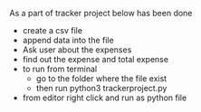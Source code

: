 As a part of tracker project below has been done
- create a csv file
- append data into the file
- Ask user about the expenses
- find out the expense and total expense
- to run from terminal
  - go to the folder where the file exist
  - then run python3 trackerproject.py
- from editor right click and run as python file